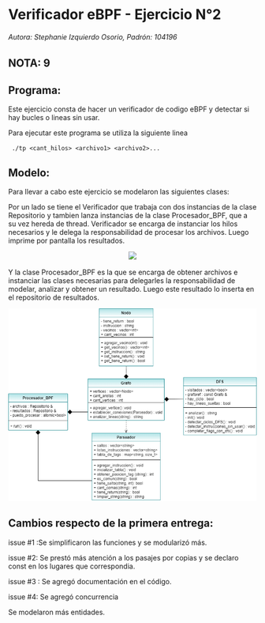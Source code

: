 # Verificador eBPF - Ejercicio N°2

###### Autora: Stephanie Izquierdo Osorio, Padrón: 104196
## NOTA: 9

## Programa:

Este ejercicio consta de hacer un verificador de codigo eBPF y detectar si hay bucles o lineas sin usar.

Para ejecutar este programa se utiliza la siguiente linea
 ```
  ./tp <cant_hilos> <archivo1> <archivo2>...
 ```

## Modelo:

  Para llevar a cabo este ejercicio se modelaron las siguientes clases:

  Por un lado se tiene el Verificador que trabaja con dos instancias de la clase Repositorio y tambien lanza instancias de la clase Procesador_BPF, que a su vez hereda de thread. Verificador se encarga de instanciar los hilos necesarios y le delega la responsabilidad de procesar los archivos. Luego imprime por pantalla los resultados.

  <p align="center">
  <img src= "relaci%C3%B3n_externa.png">
  </p>

  Y la clase Procesador_BPF es la que se encarga de obtener archivos e instanciar las clases necesarias para delegarles la responsabilidad de modelar, analizar y obtener un resultado. Luego este resultado lo inserta en el repositorio de resultados.

  <p align="center">
  <img src="Relaciones_mas_profundas.png">
  </p>


## Cambios respecto de la primera entrega:

 issue #1 :Se simplificaron las funciones y se modularizó más.

 issue #2: Se prestó más atención a los pasajes por copias y se declaro const en los lugares que correspondia.

 issue #3 : Se agregó documentación en el código.

 issue #4: Se agregó concurrencia

 Se modelaron más entidades.

